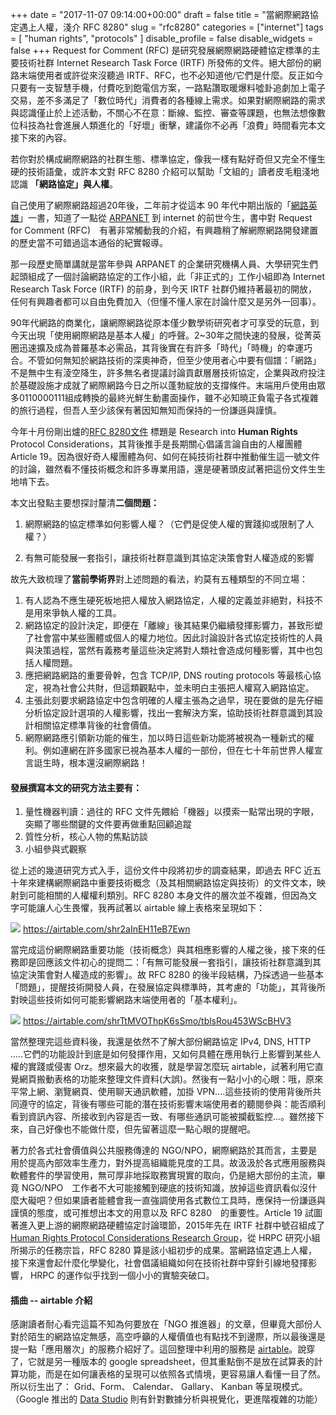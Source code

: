 ﻿+++
date = "2017-11-07 09:14:00+00:00"
draft = false
title = "當網際網路協定遇上人權，淺介 RFC 8280"
slug = "rfc8280"
categories = ["internet"]
tags = [
  "human rights",
  "protocols"
  ]
disable_profile = false
disable_widgets = false
+++
Request for Comment (RFC) 是研究發展網際網路硬體協定標準的主要技術社群 Internet Research Task Force (IRTF) 所發佈的文件。絕大部份的網路末端使用者或許從來沒聽過 IRTF、RFC，也不必知道他/它們是什麼。反正如今只要有一支智慧手機，付費吃到飽電信方案，一路點讚取暖爆料噓卦追劇加上電子交易，差不多滿足了「數位時代」消費者的各種線上需求。如果對網際網路的需求與認識僅止於上述活動，不關心不在意：斷線、監控、審查等課題，也無法想像數位科技為社會進展人類進化的「好壞」衝擊，建議你不必再「浪費」時間看完本文接下來的內容。

若你對於構成網際網路的社群生態、標準協定，像我一樣有點好奇但又完全不懂生硬的技術語彙，或許本文對 RFC 8280 介紹可以幫助「文組的」讀者皮毛粗淺地認識 **「網路協定」與人權**。
<!--more-->
自己使用了網際網路超過20年後，二年前才從這本 90 年代中期出版的「[網路英雄](https://www.amazon.com/Where-Wizards-Stay-Up-Late/dp/0684832674)」一書，知道了一點從 [ARPANET](https://zh.wikipedia.org/wiki/ARPANET) 到 internet 的前世今生，書中對 Request for Comment (RFC)　有著非常觸動我的介紹，有興趣稍了解網際網路開發建置的歷史當不可錯過這本通俗的紀實報導。
       
那一段歷史簡單講就是當年參與 ARPANET 的企業研究機構人員、大學研究生們起頭組成了一個討論網路協定的工作小組，此「非正式的」工作小組即為 Internet Research Task Force (IRTF) 的前身，到今天 IRTF 社群仍維持著最初的開放，任何有興趣者都可以自由免費加入（但懂不懂人家在討論什麼又是另外一回事）。

90年代網路的商業化，讓網際網路從原本僅少數學術研究者才可享受的玩意，到今天出現「使用網際網路是基本人權」的呼聲。2~30年之間快速的發展，從菁英圈迅速擴及成為普羅基本必需品，其背後實在有許多「時代」「時機」的幸運巧合。不管如何無知於網路技術的深奧神奇，但至少使用者心中要有個譜：「網路」不是無中生有淩空降生，許多無名者提議討論貢獻層層技術協定，企業與政府投注於基礎設施才成就了網際網路今日之所以蓬勃綻放的支撐條件。末端用戶使用由眾多0110000111組成轉換的最終光鮮生動畫面操作，雖不必知曉正負電子各式複雜的旅行過程，但吾人至少該保有著因知無知而保持的一份謙遜與謹慎。

今年十月份剛出爐的[RFC 8280文件](https://tools.ietf.org/html/rfc8280) 標題是 Research into **Human Rights** Protocol Considerations，其背後推手是長期關心倡議言論自由的人權團體 Article 19。因為很好奇人權團體為何、如何在純技術社群中推動催生這一號文件的討論，雖然看不懂技術概念和許多專業用語，還是硬著頭皮試著把這份文件生生地啃下去。

本文出發點主要想探討釐清**二個問題：**

1. 網際網路的協定標準如何影響人權？（它們是促使人權的實踐抑或限制了人權？）

2. 有無可能發展一套指引，讓技術社群意識到其協定決策會對人權造成的影響

故先大致梳理了**當前學術界**對上述問題的看法，約莫有五種類型的不同立場：

1. 有人認為不應生硬死板地把人權放入網路協定，人權的定義並非絕對，科技不是用來爭執人權的工具。 
2. 網路協定的設計決定，即便在「離線」後其結果仍繼續發揮影響力，甚致形塑了社會當中某些團體或個人的權力地位。因此討論設計各式協定技術性的人員與決策過程，當然有義務考量這些決定將對人類社會造成何種影響，其中也包括人權問題。
3. 應把網路網路的重要骨幹，包含 TCP/IP, DNS routing protocols 等最核心協定，視為社會公共財，但這類觀點中，並未明白主張把人權寫入網路協定。
4. 主張此刻要求網路協定中包含明確的人權主張為之過早，現在要做的是先仔細分析協定設計選項的人權影響，找出一套解決方案，協助技術社群意識到其設計相關協定標準背後的社會價值。
5. 網際網路應引領新功能的催生，加以時日這些新功能將被視為一種新式的權利。例如連網在許多國家已視為基本人權的一部份，但在七十年前世界人權宣言誔生時，根本還沒網際網路！

#### 發展撰寫本文的研究方法主要有：
1. 量性機器判讀：過往的 RFC 文件先餵給「機器」以摸索一點常出現的字眼，突顯了哪些關鍵的文件要再做重點回顧追蹤
2. 質性分析，核心人物的焦點訪談
3. 小組參與式觀察

從上述的幾道研究方式入手，這份文件中段將初步的調查結果，即過去 RFC 近五十年來建構網際網路中重要技術概念（及其相關網路協定與技術）的文件文本，映射到可能相關的人權權利類別。RFC 8280 本身文件的層次並不複雜，但因為文字可能讓人心生畏懼，我再試著以 airtable 線上表格來呈現如下：

![](https://i.imgur.com/YcbMF5N.png)
https://airtable.com/shr2aInEH11eB7Ewn

當完成這份網際網路重要功能（技術概念）與其相應影響的人權之後，接下來的任務即是回應該文件初心的提問二：「有無可能發展一套指引，讓技術社群意識到其協定決策會對人權造成的影響」。故 RFC 8280 的後半段結構，乃採透過一些基本「問題」，提醒技術開發人員，在發展協定與標準時，其考慮的「功能」，其背後所對映這些技術如何可能影響網路末端使用者的「基本權利」。

![](https://i.imgur.com/8vT6sb8.png)
https://airtable.com/shrTtMVOThpK6sSmo/tblsRou453WScBHV3

當然整理完這些資料後，我還是依然不了解大部份網路協定 IPv4, DNS, HTTP .....它們的功能設計到底是如何發揮作用，又如何具體在應用執行上影響到某些人權的實踐或侵害 Orz。想來最大的收獲，就是學習怎麼玩 airtable，試著利用它直覺網頁搬動表格的功能來整理文件資料(大誤)。然後有一點小小的心眼：哦，原來平常上網、瀏覽網頁、使用聊天通訊軟體，加掛 VPN....這些技術的使用背後所共同遵守的協定，背後有哪些可能的潛在技術影響末端使用者的聽閱參與：能否順利看到資訊內容、所接收到內容是否一致、有哪些通訊可能被攔截監控...。雖然接下來，自己好像也不能做什麼，但先留著這麼一點心眼的提醒吧。

著力於各式社會價值與公共服務傳達的 NGO/NPO，網際網路於其而言，主要是用於提高內部效率生產力，對外提高組織能見度的工具。故汲汲於各式應用服務與軟體套件的學習使用，無可厚非地採取務實現實的取向，仍是絕大部份的主流，畢竟 NGO/NPO　工作者不大可能接觸到硬底的技術知識，放掉這些資訊看似沒什麼大礙吧？但如果讀者能體會我一直強調使用各式數位工具時，應保持一份謙遜與謹慎的態度，或可推想出本文的用意以及 RFC 8280　的重要性。Article 19 試圖著進入更上游的網際網路硬體協定討論環節，2015年先在 IRTF 社群中號召組成了 [Human Rights Protocol Considerations Research Group](https://irtf.org/hrpc)，從 HRPC 研究小組所揭示的任務宗旨，RFC 8280 算是該小組初步的成果。當網路協定遇上人權，接下來還會起什麼化學變化，社會倡議組織如何在技術社群中穿針引線地發揮影響， HRPC 的運作似乎找到一個小小的實驗突破口。

#### 插曲 -- airtable 介紹
感謝讀者耐心看完這篇不知為何要放在「NGO 推進器」的文章，但畢竟大部份人對於陌生的網路協定無感，高空呼籲的人權價值也有點找不到邊際，所以最後還是提一點「應用層次」的服務介紹好了。這回整理中利用的服務是 [airtable](https://airtable.com/)。說穿了，它就是另一種版本的 google spreadsheet，但其重點倒不是放在試算表的計算功能，而是在如何讓表格的呈現可以依照各式情境，更容易讓人看懂一目了然。所以衍生出了： Grid、Form、 Calendar、 Gallary、 Kanban 等呈現模式。（Google 推出的 [Data Studio](https://www.google.com/analytics/data-studio/) 則有針對數據分析與視覺化，更進階複雜的功能）
